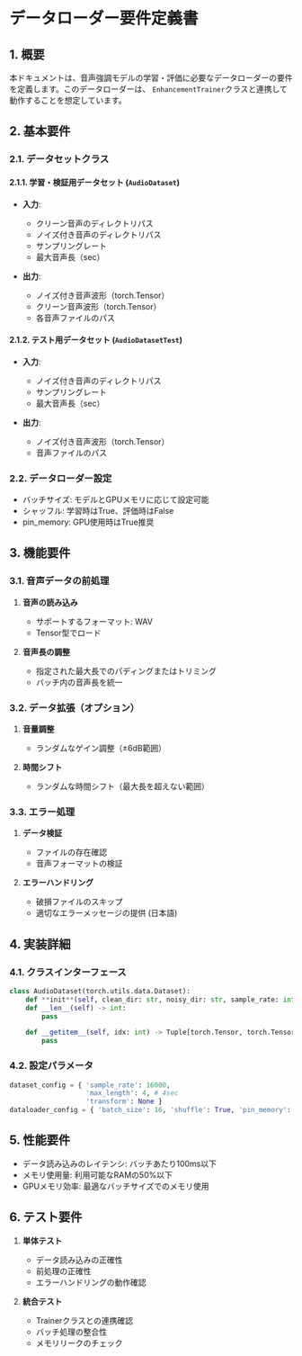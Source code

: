 # データローダー要件定義書

## 1. 概要

本ドキュメントは、音声強調モデルの学習・評価に必要なデータローダーの要件を定義します。このデータローダーは、
`EnhancementTrainer`クラスと連携して動作することを想定しています。

## 2. 基本要件

### 2.1. データセットクラス

#### 2.1.1. 学習・検証用データセット (`AudioDataset`)

- **入力**:
    - クリーン音声のディレクトリパス
    - ノイズ付き音声のディレクトリパス
    - サンプリングレート
    - 最大音声長（sec）

- **出力**:
    - ノイズ付き音声波形（torch.Tensor）
    - クリーン音声波形（torch.Tensor）
    - 各音声ファイルのパス

#### 2.1.2. テスト用データセット (`AudioDatasetTest`)

- **入力**:
    - ノイズ付き音声のディレクトリパス
    - サンプリングレート
    - 最大音声長（sec）

- **出力**:
    - ノイズ付き音声波形（torch.Tensor）
    - 音声ファイルのパス

### 2.2. データローダー設定

- バッチサイズ: モデルとGPUメモリに応じて設定可能
- シャッフル: 学習時はTrue、評価時はFalse
- pin_memory: GPU使用時はTrue推奨

## 3. 機能要件

### 3.1. 音声データの前処理

1. **音声の読み込み**
    - サポートするフォーマット: WAV
    - Tensor型でロード

2. **音声長の調整**
    - 指定された最大長でのパディングまたはトリミング
    - バッチ内の音声長を統一

### 3.2. データ拡張（オプション）

1. **音量調整**
    - ランダムなゲイン調整（±6dB範囲）

2. **時間シフト**
    - ランダムな時間シフト（最大長を超えない範囲）

### 3.3. エラー処理

1. **データ検証**
    - ファイルの存在確認
    - 音声フォーマットの検証

2. **エラーハンドリング**
    - 破損ファイルのスキップ
    - 適切なエラーメッセージの提供 (日本語)

## 4. 実装詳細

### 4.1. クラスインターフェース

```python
class AudioDataset(torch.utils.data.Dataset): 
    def **init**(self, clean_dir: str, noisy_dir: str, sample_rate: int, max_length: int, transform: Optional[Callable] = None): pass
    def __len__(self) -> int:
        pass

    def __getitem__(self, idx: int) -> Tuple[torch.Tensor, torch.Tensor, str]:
        pass
```

### 4.2. 設定パラメータ
```python
dataset_config = { 'sample_rate': 16000, 
                   'max_length': 4, # 4sec
                   'transform': None }
dataloader_config = { 'batch_size': 16, 'shuffle': True, 'pin_memory': True }
```
## 5. 性能要件

- データ読み込みのレイテンシ: バッチあたり100ms以下
- メモリ使用量: 利用可能なRAMの50%以下
- GPUメモリ効率: 最適なバッチサイズでのメモリ使用

## 6. テスト要件

1. **単体テスト**
    - データ読み込みの正確性
    - 前処理の正確性
    - エラーハンドリングの動作確認

2. **統合テスト**
    - Trainerクラスとの連携確認
    - バッチ処理の整合性
    - メモリリークのチェック

